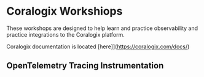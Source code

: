 # Coralogix Workshiops

These workshops are designed to help learn and practice observability and practice integrations to the Coralogix platform.

Coralogix documentation is located [here]](https://coralogix.com/docs/)

## OpenTelemetry Tracing Instrumentation

